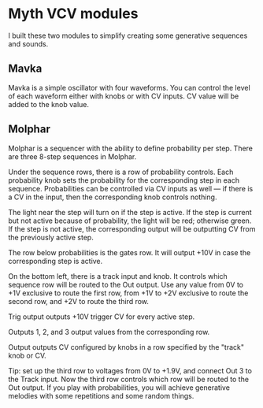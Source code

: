 # Myth VCV modules

I built these two modules to simplify creating some generative sequences and sounds.

## Mavka
Mavka is a simple oscillator with four waveforms. You can control the level of each waveform either with knobs
or with CV inputs. CV value will be added to the knob value.

## Molphar
Molphar is a sequencer with the ability to define probability per step. There are three 8-step sequences in Molphar.

Under the sequence rows, there is a row of probability controls.
Each probability knob sets the probability for the corresponding step in each sequence. Probabilities can be controlled
via CV inputs as well — if there is a CV in the input, then the corresponding knob controls nothing.

The light near the step will turn on if the step is active. If the step is current but not active because of probability,
the light will be red; otherwise green. If the step is not active, the corresponding output will be outputting
CV from the previously active step.

The row below probabilities is the gates row. It will output +10V in case the corresponding step is active.

On the bottom left, there is a track input and knob. It controls which sequence row will be routed to the
Out output. Use any value from 0V to +1V exclusive to route the first row, from +1V to +2V exclusive to route
the second row, and +2V to route the third row.

Trig output outputs +10V trigger CV for every active step.

Outputs 1, 2, and 3 output values from the corresponding row.

Output outputs CV configured by knobs in a row specified by the "track" knob or CV.

Tip: set up the third row to voltages from 0V to +1.9V, and connect Out 3 to the Track input. Now the third row controls which row will be routed to the Out output. If you play with probabilities, you will achieve
generative melodies with some repetitions and some random things.
